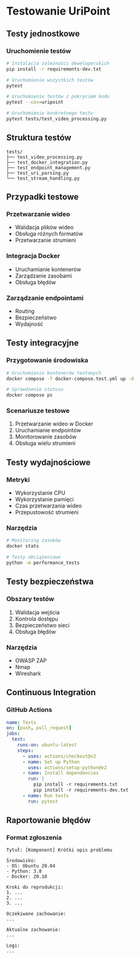 # Testowanie UriPoint

## Testy jednostkowe

### Uruchomienie testów
```bash
# Instalacja zależności deweloperskich
pip install -r requirements-dev.txt

# Uruchomienie wszystkich testów
pytest

# Uruchomienie testów z pokryciem kodu
pytest --cov=uripoint

# Uruchomienie konkretnego testu
pytest tests/test_video_processing.py
```

## Struktura testów

```
tests/
├── test_video_processing.py
├── test_docker_integration.py
├── test_endpoint_management.py
├── test_uri_parsing.py
└── test_stream_handling.py
```

## Przypadki testowe

### Przetwarzanie wideo
- Walidacja plików wideo
- Obsługa różnych formatów
- Przetwarzanie strumieni

### Integracja Docker
- Uruchamianie kontenerów
- Zarządzanie zasobami
- Obsługa błędów

### Zarządzanie endpointami
- Routing
- Bezpieczeństwo
- Wydajność

## Testy integracyjne

### Przygotowanie środowiska
```bash
# Uruchomienie kontenerów testowych
docker compose -f docker-compose.test.yml up -d

# Sprawdzenie statusu
docker compose ps
```

### Scenariusze testowe
1. Przetwarzanie wideo w Docker
2. Uruchamianie endpointów
3. Monitorowanie zasobów
4. Obsługa wielu strumieni

## Testy wydajnościowe

### Metryki
- Wykorzystanie CPU
- Wykorzystanie pamięci
- Czas przetwarzania wideo
- Przepustowość strumieni

### Narzędzia
```bash
# Monitoring zasobów
docker stats

# Testy obciążeniowe
python -m performance_tests
```

## Testy bezpieczeństwa

### Obszary testów
1. Walidacja wejścia
2. Kontrola dostępu
3. Bezpieczeństwo sieci
4. Obsługa błędów

### Narzędzia
- OWASP ZAP
- Nmap
- Wireshark

## Continuous Integration

### GitHub Actions
```yaml
name: Tests
on: [push, pull_request]
jobs:
  test:
    runs-on: ubuntu-latest
    steps:
      - uses: actions/checkout@v2
      - name: Set up Python
        uses: actions/setup-python@v2
      - name: Install dependencies
        run: |
          pip install -r requirements.txt
          pip install -r requirements-dev.txt
      - name: Run tests
        run: pytest
```

## Raportowanie błędów

### Format zgłoszenia
```
Tytuł: [Komponent] Krótki opis problemu

Środowisko:
- OS: Ubuntu 20.04
- Python: 3.8
- Docker: 20.10

Kroki do reprodukcji:
1. ...
2. ...
3. ...

Oczekiwane zachowanie:
...

Aktualne zachowanie:
...

Logi:
...
